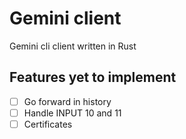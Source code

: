 # Gemini client

Gemini cli client written in Rust

## Features yet to implement

- [ ] Go forward in history
- [ ] Handle INPUT 10 and 11
- [ ] Certificates
